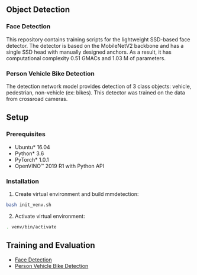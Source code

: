 ## Object Detection


### Face Detection

This repository contains training scripts for the lightweight SSD-based face detector. The detector is based on the MobileNetV2 backbone and has a single SSD head with manually designed anchors. As a result, it has computational complexity 0.51 GMACs and 1.03 M of parameters.

### Person Vehicle Bike Detection

The detection network model provides detection of 3 class objects: vehicle, pedestrian, non-vehicle (ex: bikes).
This detector was trained on the data from crossroad cameras.

## Setup

### Prerequisites

* Ubuntu\* 16.04
* Python\* 3.6
* PyTorch\* 1.0.1
* OpenVINO™ 2019 R1 with Python API

### Installation

1. Create virtual environment and build mmdetection:
```bash
bash init_venv.sh
```

2. Activate virtual environment:
```bash
. venv/bin/activate
```

## Training and Evaluation

* [Face Detection](./face_detection.md)
* [Person Vehicle Bike Detection](./person_vehicle_bike_detection.md)
